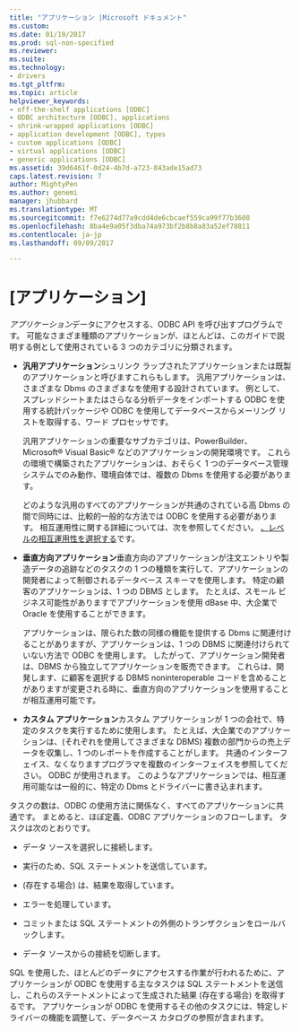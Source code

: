 ```yaml
---
title: "アプリケーション |Microsoft ドキュメント"
ms.custom: 
ms.date: 01/19/2017
ms.prod: sql-non-specified
ms.reviewer: 
ms.suite: 
ms.technology:
- drivers
ms.tgt_pltfrm: 
ms.topic: article
helpviewer_keywords:
- off-the-shelf applications [ODBC]
- ODBC architecture [ODBC], applications
- shrink-wrapped applications [ODBC]
- application development [ODBC], types
- custom applications [ODBC]
- virtual applications [ODBC]
- generic applications [ODBC]
ms.assetid: 39d6461f-0d24-4b7d-a723-843ade15ad73
caps.latest.revision: 7
author: MightyPen
ms.author: genemi
manager: jhubbard
ms.translationtype: MT
ms.sourcegitcommit: f7e6274d77a9cdd4de6cbcaef559ca99f77b3608
ms.openlocfilehash: 8ba4e9a05f3dba74a973bf2b8b8a83a52ef78811
ms.contentlocale: ja-jp
ms.lasthandoff: 09/09/2017

---
```

# <a name="applications"></a>[アプリケーション]
*アプリケーション*データにアクセスする、ODBC API を呼び出すプログラムです。 可能なさまざま種類のアプリケーションが、ほとんどは、このガイドで説明する例として使用されている 3 つのカテゴリに分類されます。  
  
-   **汎用アプリケーション**シュリンク ラップされたアプリケーションまたは既製のアプリケーションと呼びますこれらもします。 汎用アプリケーションは、さまざまな Dbms のさまざまなを使用する設計されています。 例として、スプレッドシートまたはさらなる分析データをインポートする ODBC を使用する統計パッケージや ODBC を使用してデータベースからメーリング リストを取得する、ワード プロセッサです。  
  
     汎用アプリケーションの重要なサブカテゴリは、PowerBuilder、Microsoft® Visual Basic® などのアプリケーションの開発環境です。 これらの環境で構築されたアプリケーションは、おそらく 1 つのデータベース管理システムでのみ動作、環境自体では、複数の Dbms を使用する必要があります。  
  
     どのような汎用のすべてのアプリケーションが共通のされている高 Dbms の間で同時には、比較的一般的な方法では ODBC を使用する必要があります。 相互運用性に関する詳細については、次を参照してください。 [、レベルの相互運用性を選択する](../../odbc/reference/develop-app/choosing-a-level-of-interoperability.md)です。  
  
-   **垂直方向アプリケーション**垂直方向のアプリケーションが注文エントリや製造データの追跡などのタスクの 1 つの種類を実行して、アプリケーションの開発者によって制御されるデータベース スキーマを使用します。 特定の顧客のアプリケーションは、1 つの DBMS とします。 たとえば、スモール ビジネス可能性がありますでアプリケーションを使用 dBase 中、大企業で Oracle を使用することができます。  
  
     アプリケーションは、限られた数の同様の機能を提供する Dbms に関連付けることがありますが、アプリケーションは、1 つの DBMS に関連付けられていない方法で ODBC を使用します。 したがって、アプリケーション開発者は、DBMS から独立してアプリケーションを販売できます。 これらは、開発します、に顧客を選択する DBMS noninteroperable コードを含めることがありますが変更される時に、垂直方向のアプリケーションを使用することが相互運用可能です。  
  
-   **カスタム アプリケーション**カスタム アプリケーションが 1 つの会社で、特定のタスクを実行するために使用します。 たとえば、大企業でのアプリケーションは、(それぞれを使用してさまざまな DBMS) 複数の部門からの売上データを収集し、1 つのレポートを作成することがします。 共通のインターフェイス、なくなりますプログラマを複数のインターフェイスを参照してください。 ODBC が使用されます。 このようなアプリケーションでは、相互運用可能なは一般的に、特定の Dbms とドライバーに書き込まれます。  
  
 タスクの数は、ODBC の使用方法に関係なく、すべてのアプリケーションに共通です。 まとめると、ほぼ定義、ODBC アプリケーションのフローします。 タスクは次のとおりです。  
  
-   データ ソースを選択しに接続します。  
  
-   実行のため、SQL ステートメントを送信しています。  
  
-   (存在する場合) は、結果を取得しています。  
  
-   エラーを処理しています。  
  
-   コミットまたは SQL ステートメントの外側のトランザクションをロールバックします。  
  
-   データ ソースからの接続を切断します。  
  
 SQL を使用した、ほとんどのデータにアクセスする作業が行われるために、アプリケーションが ODBC を使用する主なタスクは SQL ステートメントを送信し、これらのステートメントによって生成された結果 (存在する場合) を取得するです。 アプリケーションが ODBC を使用するその他のタスクには、特定しドライバーの機能を調整して、データベース カタログの参照が含まれます。
